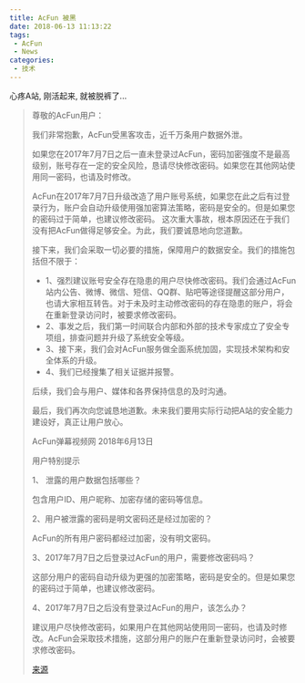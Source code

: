 ```yaml
---
title: AcFun 被黑
date: 2018-06-13 11:13:22
tags:
 - AcFun
 - News
categories:
 - 技术
---
```


心疼A站, 刚活起来, 就被脱裤了...

<!--more-->

>尊敬的AcFun用户：
> 
>我们非常抱歉，AcFun受黑客攻击，近千万条用户数据外泄。
>
>如果您在2017年7月7日之后一直未登录过AcFun，密码加密强度不是最高级别，账号存在一定的安全风险，恳请尽快修改密码。如果您在其他网站使用同一密码，也请及时修改。
> 
>AcFun在2017年7月7日升级改造了用户账号系统，如果您在此之后有过登录行为，账户会自动升级使用强加密算法策略，密码是安全的。但是如果您的密码过于简单，也建议修改密码。
这次重大事故，根本原因还在于我们没有把AcFun做得足够安全。为此，我们要诚恳地向您道歉。
> 
>接下来，我们会采取一切必要的措施，保障用户的数据安全。我们的措施包括但不限于：
>
> - 1、强烈建议账号安全存在隐患的用户尽快修改密码。我们会通过AcFun站内公告、微博、微信、短信、QQ群、贴吧等途径提醒这部分用户，也请大家相互转告。对于未及时主动修改密码的存在隐患的账户，将会在重新登录访问时，被要求修改密码。
> - 2、事发之后，我们第一时间联合内部和外部的技术专家成立了安全专项组，排查问题并升级了系统安全等级。
> - 3、接下来，我们会对AcFun服务做全面系统加固，实现技术架构和安全体系的升级。
> - 4、我们已经搜集了相关证据并报警。  
>   
> 后续，我们会与用户、媒体和各界保持信息的及时沟通。
> 
> 最后，我们再次向您诚恳地道歉。未来我们要用实际行动把A站的安全能力建设好，真正让用户放心。
>
>AcFun弹幕视频网
>2018年6月13日
>
>用户特别提示
>
>1、 泄露的用户数据包括哪些？
>
>包含用户ID、用户昵称、加密存储的密码等信息。
>
>2、用户被泄露的密码是明文密码还是经过加密的？
>
>AcFun的所有用户密码都经过加密，没有明文密码。
> 
>3、2017年7月7日之后登录过AcFun的用户，需要修改密码吗？
>
> 这部分用户的密码自动升级为更强的加密策略，密码是安全的。但是如果您的密码过于简单，也建议修改密码。
> 
>4、2017年7月7日之后没有登录过AcFun的用户，该怎么办？
>
>建议用户尽快修改密码，如果用户在其他网站使用同一密码，也请及时修改。AcFun会采取技术措施，这部分用户的账户在重新登录访问时，会被要求修改密码。
>
> [来源](https://mp.weixin.qq.com/s/jRCakl2-7rXD0l1oXYqQcQ)